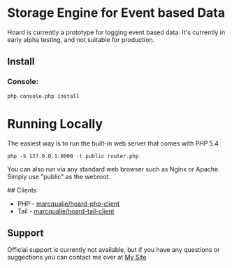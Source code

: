 # Storage Engine for Event based Data

Hoard is currently a prototype for logging event based data. It's currently in early alpha testing, and not suitable for production.

## Install

### Console:

    php console.php install


# Running Locally

The easiest way is to run the built-in web server that comes with PHP 5.4

    php -S 127.0.0.1:8000 -t public router.php

You can also run via any standard web browser such as Nginx or Apache. Simply use "public" as the webroot.


## Clients

- PHP - [marcqualie/hoard-php-client](https://github.com/marcqualie/hoard-php-client)
- Tail - [marcqualie/hoard-tail-client](https://github.com/marcqualie/hoard-tail-client)

## Support

Official support is currently not available, but if you have any questions or suggections you can contact me over at [My Site](https://marcqualie.com/contact/)
